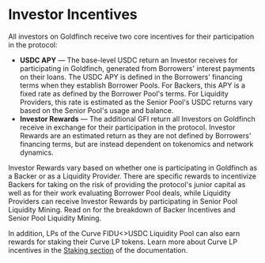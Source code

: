 # Investor Incentives

All investors on Goldfinch receive two core incentives for their participation in the protocol:

* **USDC APY** — The base-level USDC return an Investor receives for participating in Goldfinch, generated from Borrowers' interest payments on their loans. The USDC APY is defined in the Borrowers' financing terms when they establish Borrower Pools. For Backers, this APY is a fixed rate as defined by the Borrower Pool's terms. For Liquidity Providers, this rate is estimated as the Senior Pool's USDC returns vary based on the Senior Pool's usage and balance.&#x20;
* **Investor Rewards** — The additional GFI return all Investors on Goldfinch receive in exchange for their participation in the protocol. Investor Rewards are an estimated return as they are not defined by Borrowers' financing terms, but are instead dependent on tokenomics and network dynamics.

Investor Rewards vary based on whether one is participating in Goldfinch as a Backer or as a Liquidity Provider. There are specific rewards to incentivize Backers for taking on the risk of providing the protocol's junior capital as well as for their work evaluating Borrower Pool deals, while Liquidity Providers can receive Investor Rewards by participating in Senior Pool Liquidity Mining. Read on for the breakdown of Backer Incentives and Senior Pool Liquidity Mining.

In addition, LPs of the Curve FIDU<>USDC Liquidity Pool can also earn rewards for staking their Curve LP tokens. Learn more about Curve LP incentives in the [Staking section](../staking.md) of the documentation.

